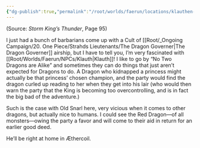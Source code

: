 ```yaml
---
{"dg-publish":true,"permalink":"/root/worlds/faerun/locations/klauthen-vale/"}
---
```



(Source: *Storm King’s Thunder*, Page 95)

I just had a bunch of barbarians come up with a Cult of [[Root/_Ongoing Campaign/20. One Piece/Strahds Lieutenants/The Dragon Governer\|The Dragon Governer]] airship, but I have to tell you, I’m very fascinated with [[Root/Worlds/Faerun/NPCs/Klauth\|Klauth]]! I like to go by “No Two Dragons are Alike” and sometimes they can do things that just aren’t expected for Dragons to do. A Dragon who kidnapped a princess might actually be that princess’ chosen champion, and the party would find the dragon curled up reading to her when they get into his lair (who would then warn the party that the King is becoming too overcontrolling, and is in fact the big bad of the adventure.)

Such is the case with Old Snarl here, very vicious when it comes to other dragons, but actually nice to humans. I could see the Red Dragon—of all monsters—owing the party a favor and will come to their aid in return for an earlier good deed.

He’ll be right at home in Æthercoil.

